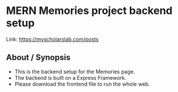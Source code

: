# MERN Memories project backend setup
Link: https://myscholarslab.com/posts 
## About / Synopsis

* This is the backend setup for the Memories page.
* The backend is built on a Express Framework. 
* Please download the frontend file to run the whole web.
